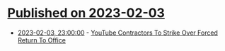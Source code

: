 # [Published on 2023-02-03](index.md)

* [2023-02-03, 23:00:00](https://news.slashdot.org/story/23/02/03/2119243/youtube-contractors-to-strike-over-forced-return-to-office?utm_source=rss1.0mainlinkanon&utm_medium=feed) - [YouTube Contractors To Strike Over Forced Return To Office](https://news.slashdot.org/story/23/02/03/2119243/youtube-contractors-to-strike-over-forced-return-to-office?utm_source=rss1.0mainlinkanon&utm_medium=feed)
